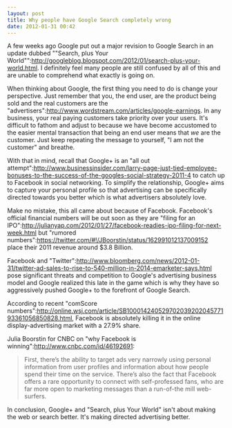 ```yaml
---
layout: post
title: Why people have Google Search completely wrong
date: 2012-01-31 00:42
---
```


A few weeks ago Google put out a major revision to Google Search in an update dubbed ""Search, plus Your World"":http://googleblog.blogspot.com/2012/01/search-plus-your-world.html.  I definitely feel many people are still confused by all of this and are unable to comprehend what exactly is going on.

When thinking about Google, the first thing you need to do is change your perspective.  Just remember that you, the end user, are the product being sold and the real customers are the "advertisers":http://www.wordstream.com/articles/google-earnings.  In any business, your real paying customers take priority over your users.  It's difficult to fathom and adjust to because we have become accustomed to the easier mental transaction that being an end user means that _we_ are the customer.  Just keep repeating the message to yourself, "I am not the customer" and breathe.

With that in mind, recall that Google+ is an "all out attempt":http://www.businessinsider.com/larry-page-just-tied-employee-bonuses-to-the-success-of-the-googles-social-strategy-2011-4 to catch up to Facebook in social networking.  To simplify the relationship, Google+ aims to capture your personal profile so that advertising can be specifically directed towards you better which is what advertisers absolutely love.

Make no mistake, this all came about because of Facebook.  Facebook's official financial numbers will be out soon as they are "filing for an IPO":http://julianyap.com/2012/01/27/facebook-readies-ipo-filing-for-next-week.html but "rumored numbers":https://twitter.com/#!/JBoorstin/status/162991012137009152 place their 2011 revenue around $3.8 Billion.

Facebook and "Twitter":http://www.bloomberg.com/news/2012-01-31/twitter-ad-sales-to-rise-to-540-million-in-2014-emarketer-says.html pose significant threats and competition to Google's advertising business model and Google realized this late in the game which is why they have so aggressively pushed Google+ to the forefront of Google Search.

According to recent "comScore numbers":http://online.wsj.com/article/SB10001424052970203920204577193361056850828.html, Facebook is absolutely killing it in the online display-advertising market with a 27.9% share.

Julia Boorstin for CNBC on "why Facebook is winning":http://www.cnbc.com/id/46192691:

> First, there’s the ability to target ads very narrowly using personal information from user profiles and information about how people spend their time on the service. There’s also the fact that Facebook offers a rare opportunity to connect with self-professed fans, who are far more open to marketing messages than a run-of-the mill web-surfers.

In conclusion, Google+ and "Search, plus Your World" isn't about making the web or search better.  It's making directed advertising better.

